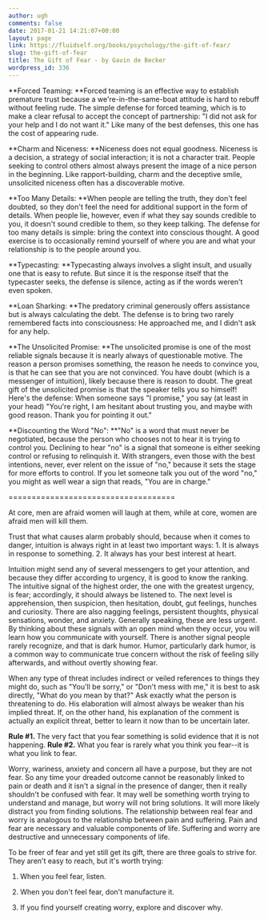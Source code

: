```yaml
---
author: ugh
comments: false
date: 2017-01-21 14:21:07+00:00
layout: page
link: https://fluidself.org/books/psychology/the-gift-of-fear/
slug: the-gift-of-fear
title: The Gift of Fear - by Gavin de Becker
wordpress_id: 336
---
```


**Forced Teaming: **Forced teaming is an effective way to establish premature trust because a we're-in-the-same-boat attitude is hard to rebuff without feeling rude. The simple defense for forced teaming, which is to make a clear refusal to accept the concept of partnership: "I did not ask for your help and I do not want it." Like many of the best defenses, this one has the cost of appearing rude.

**Charm and Niceness: **Niceness does not equal goodness. Niceness is a decision, a strategy of social interaction; it is not a character trait. People seeking to control others almost always present the image of a nice person in the beginning. Like rapport-building, charm and the deceptive smile, unsolicited niceness often has a discoverable motive.

**Too Many Details: **When people are telling the truth, they don't feel doubted, so they don't feel the need for additional support in the form of details. When people lie, however, even if what they say sounds credible to you, it doesn't sound credible to them, so they keep talking. The defense for too many details is simple: bring the context into conscious thought. A good exercise is to occasionally remind yourself of where you are and what your relationship is to the people around you.

**Typecasting: **Typecasting always involves a slight insult, and usually one that is easy to refute. But since it is the response itself that the typecaster seeks, the defense is silence, acting as if the words weren't even spoken.

**Loan Sharking: **The predatory criminal generously offers assistance but is always calculating the debt. The defense is to bring two rarely remembered facts into consciousness: He approached me, and I didn't ask for any help.

**The Unsolicited Promise: **The unsolicited promise is one of the most reliable signals because it is nearly always of questionable motive. The reason a person promises something, the reason he needs to convince you, is that he can see that you are not convinced. You have doubt (which is a messenger of intuition), likely because there is reason to doubt. The great gift of the unsolicited promise is that the speaker tells you so himself! Here's the defense: When someone says "I promise," you say (at least in your head) "You're right, I am hesitant about trusting you, and maybe with good reason. Thank you for pointing it out."

**Discounting the Word "No": **"No" is a word that must never be negotiated, because the person who chooses not to hear it is trying to control you. Declining to hear "no" is a signal that someone is either seeking control or refusing to relinquish it. With strangers, even those with the best intentions, never, ever relent on the issue of "no," because it sets the stage for more efforts to control. If you let someone talk you out of the word "no," you might as well wear a sign that reads, "You are in charge."

====================================

At core, men are afraid women will laugh at them, while at core, women are afraid men will kill them.

Trust that what causes alarm probably should, because when it comes to danger, intuition is always right in at least two important ways: 1. It is always in response to something. 2. It always has your best interest at heart.

Intuition might send any of several messengers to get your attention, and because they differ according to urgency, it is good to know the ranking. The intuitive signal of the highest order, the one with the greatest urgency, is fear; accordingly, it should always be listened to. The next level is apprehension, then suspicion, then hesitation, doubt, gut feelings, hunches and curiosity. There are also nagging feelings, persistent thoughts, physical sensations, wonder, and anxiety. Generally speaking, these are less urgent. By thinking about these signals with an open mind when they occur, you will learn how you communicate with yourself. There is another signal people rarely recognize, and that is dark humor. Humor, particularly dark humor, is a common way to communicate true concern without the risk of feeling silly afterwards, and without overtly showing fear.

When any type of threat includes indirect or veiled references to things they might do, such as "You'll be sorry," or "Don't mess with me," it is best to ask directly, "What do you mean by that?" Ask exactly what the person is threatening to do. His elaboration will almost always be weaker than his implied threat. If, on the other hand, his explanation of the comment is actually an explicit threat, better to learn it now than to be uncertain later.

**Rule #1.** The very fact that you fear something is solid evidence that it is not happening.
**Rule #2.** What you fear is rarely what you think you fear--it is what you link to fear.

Worry, wariness, anxiety and concern all have a purpose, but they are not fear. So any time your dreaded outcome cannot be reasonably linked to pain or death and it isn't a signal in the presence of danger, then it really shouldn't be confused with fear. It may well be something worth trying to understand and manage, but worry will not bring solutions. It will more likely distract you from finding solutions. The relationship between real fear and worry is analogous to the relationship between pain and suffering. Pain and fear are necessary and valuable components of life. Suffering and worry are destructive and unnecessary components of life.

To be freer of fear and yet still get its gift, there are three goals to strive for. They aren't easy to reach, but it's worth trying:



	
  1. When you feel fear, listen.

	
  2. When you don't feel fear, don't manufacture it.

	
  3. If you find yourself creating worry, explore and discover why.


